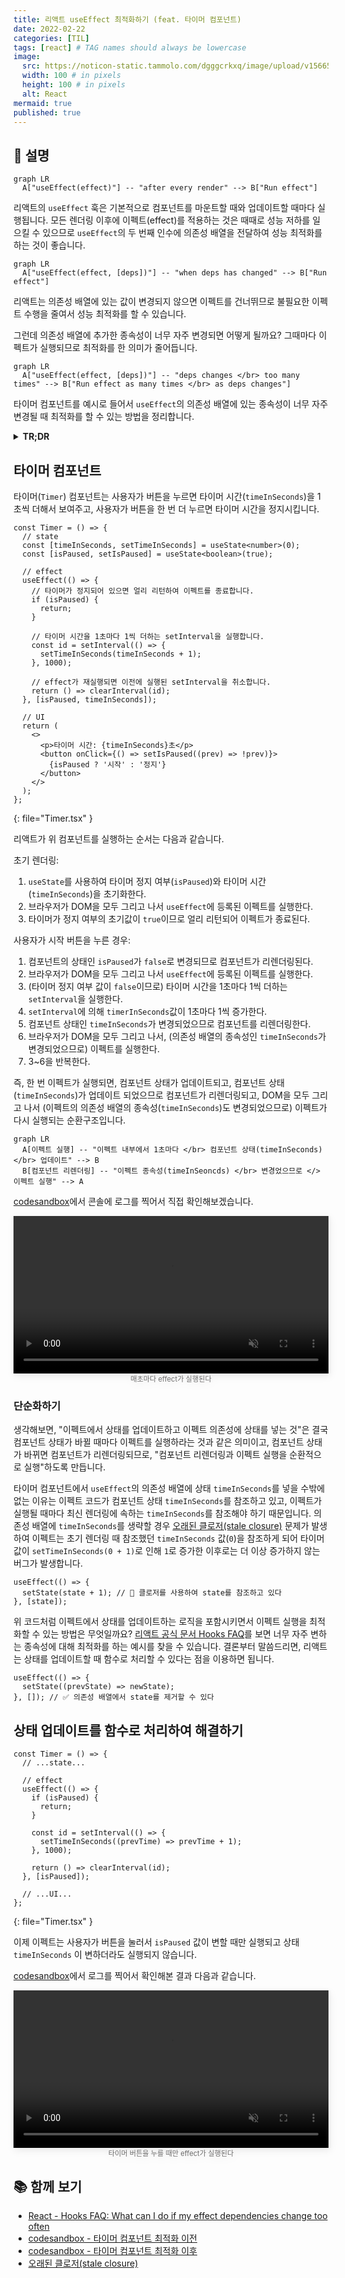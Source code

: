 ```yaml
---
title: 리액트 useEffect 최적화하기 (feat. 타이머 컴포넌트)
date: 2022-02-22
categories: [TIL]
tags: [react] # TAG names should always be lowercase
image:
  src: https://noticon-static.tammolo.com/dgggcrkxq/image/upload/v1566557331/noticon/d5hqar2idkoefh6fjtpu.png
  width: 100 # in pixels
  height: 100 # in pixels
  alt: React
mermaid: true
published: true
---
```


## 💁 설명

```mermaid
graph LR
  A["useEffect(effect)"] -- "after every render" --> B["Run effect"]
```

리액트의 `useEffect` 훅은 기본적으로 컴포넌트를 마운트할 때와 업데이트할 때마다 실행됩니다.
모든 렌더링 이후에 이펙트(effect)를 적용하는 것은 때때로 성능 저하를 일으킬 수 있으므로 `useEffect`의 두 번째 인수에 의존성 배열을 전달하여 성능 최적화를 하는 것이 좋습니다.

```mermaid
graph LR
  A["useEffect(effect, [deps])"] -- "when deps has changed" --> B["Run effect"]
```

리액트는 의존성 배열에 있는 값이 변경되지 않으면 이펙트를 건너뛰므로 불필요한 이펙트 수행을 줄여서 성능 최적화를 할 수 있습니다.

그런데 의존성 배열에 추가한 종속성이 너무 자주 변경되면 어떻게 될까요? 그때마다 이펙트가 실행되므로 최적화를 한 의미가 줄어듭니다.

```mermaid
graph LR
  A["useEffect(effect, [deps])"] -- "deps changes </br> too many times" --> B["Run effect as many times </br> as deps changes"]
```

타이머 컴포넌트를 예시로 들어서 `useEffect`의 의존성 배열에 있는 종속성이 너무 자주 변경될 때 최적화를 할 수 있는 방법을 정리합니다.

<details>
<summary><strong>TR;DR</strong></summary>

이펙트에서 상태를 업데이트할 때 클로저를 사용하여 상태를 참조하면 <a href="https://dmitripavlutin.com/react-hooks-stale-closures/">오래된 클로저(stale closure)</a>가 발생할 수 있어서 의존성 배열에 상태를 추가해야만 한다. 결과적으로 상태가 바뀔 때마다 계속 이펙트가 실행된다. 하지만 상태를 업데이트할 때 함수로 처리하면 의존성 배열에 상태를 추가하지 않아도 최신 렌더링에 속한 상태를 이용할 수 있다. 그리고 의존성 배열에 상태가 빠지므로 상태가 바뀌더라도 이펙트를 실행하지 않게 되어 최적화를 할 수 있다.

</details>

## 타이머 컴포넌트

타이머(`Timer`) 컴포넌트는 사용자가 버튼을 누르면 타이머 시간(`timeInSeconds`)을 1초씩 더해서 보여주고, 사용자가 버튼을 한 번 더 누르면 타이머 시간을 정지시킵니다.

<!-- prettier-ignore-start -->
```tsx
const Timer = () => {
  // state
  const [timeInSeconds, setTimeInSeconds] = useState<number>(0);
  const [isPaused, setIsPaused] = useState<boolean>(true);

  // effect
  useEffect(() => {
    // 타이머가 정지되어 있으면 얼리 리턴하여 이펙트를 종료합니다.
    if (isPaused) {
      return;
    }

    // 타이머 시간을 1초마다 1씩 더하는 setInterval을 실행합니다.
    const id = setInterval(() => {
      setTimeInSeconds(timeInSeconds + 1);
    }, 1000);

    // effect가 재실행되면 이전에 실행된 setInterval을 취소합니다.
    return () => clearInterval(id);
  }, [isPaused, timeInSeconds]);

  // UI
  return (
    <>
      <p>타이머 시간: {timeInSeconds}초</p>
      <button onClick={() => setIsPaused((prev) => !prev)}>
        {isPaused ? '시작' : '정지'}
      </button>
    </>
  );
};
```
{: file="Timer.tsx" }
<!-- prettier-ignore-end -->

리액트가 위 컴포넌트를 실행하는 순서는 다음과 같습니다.

초기 렌더링:

1. `useState`를 사용하여 타이머 정지 여부(`isPaused`)와 타이머 시간(`timeInSeconds`)을 초기화한다.
2. 브라우저가 DOM을 모두 그리고 나서 `useEffect`에 등록된 이펙트를 실행한다.
3. 타이머가 정지 여부의 초기값이 `true`이므로 얼리 리턴되어 이펙트가 종료된다.

사용자가 시작 버튼을 누른 경우:

1. 컴포넌트의 상태인 `isPaused`가 `false`로 변경되므로 컴포넌트가 리렌더링된다.
2. 브라우저가 DOM을 모두 그리고 나서 `useEffect`에 등록된 이펙트를 실행한다.
3. (타이머 정지 여부 값이 `false`이므로) 타이머 시간을 1초마다 1씩 더하는 `setInterval`을 실행한다.
4. `setInterval`에 의해 `timerInSeconds`값이 1초마다 1씩 증가한다.
5. 컴포넌트 상태인 `timeInSeconds`가 변경되었으므로 컴포넌트를 리렌더링한다.
6. 브라우저가 DOM을 모두 그리고 나서, (의존성 배열의 종속성인 `timeInSeconds`가 변경되었으므로) 이펙트를 실행한다.
7. 3~6을 반복한다.

즉, 한 번 이펙트가 실행되면, 컴포넌트 상태가 업데이트되고, 컴포넌트 상태(`timeInSeconds`)가 업데이트 되었으므로 컴포넌트가 리렌더링되고, DOM을 모두 그리고 나서 (이펙트의 의존성 배열의 종속성(`timeInSeconds`)도 변경되었으므로) 이펙트가 다시 실행되는 순환구조입니다.

```mermaid
graph LR
  A[이펙트 실행] -- "이펙트 내부에서 1초마다 </br> 컴포넌트 상태(timeInSeconds) </br> 업데이트" --> B
  B[컴포넌트 리렌더링] -- "이펙트 종속성(timeInSeoncds) </br> 변경었으므로 </> 이펙트 실행" --> A
```

[codesandbox](https://codesandbox.io/s/useeffec-timer-before-opt-ybw8yd?file=/src/App.js)에서 콘솔에 로그를 찍어서 직접 확인해보겠습니다.

<div style="display: flex; flex-direction: column; justify-content: center; align-items: center; filter: drop-shadow(2px 4px 6px rgba(0,0,0,0.08))">
  <video width="100%" controls autopaly muted loop>
    <source src="https://user-images.githubusercontent.com/8105528/155076716-8641604e-4a6e-4b97-b107-03ef9d2090e6.mov" />
  </video>
  <em style="display: block; text-align: center; font-style: normal; font-size: 80%; padding: 0; color: #6d6c6c; ">매초마다 effect가 실행된다</em>
</div>

### 단순화하기

생각해보면, "이펙트에서 상태를 업데이트하고 이펙트 의존성에 상태를 넣는 것"은 결국 컴포넌트 상태가 바뀔 때마다 이펙트를 실행하라는 것과 같은 의미이고, 컴포넌트 상태가 바뀌면 컴포넌트가 리렌더링되므로, "컴포넌트 리렌더링과 이펙트 실행을 순환적으로 실행"하도록 만듭니다.

타이머 컴포넌트에서 `useEffect`의 의존성 배열에 상태 `timeInSeconds`를 넣을 수밖에 없는 이유는 이펙트 코드가 컴포넌트 상태 `timeInSeconds`를 참조하고 있고, 이펙트가 실행될 때마다 최신 렌더링에 속하는 `timeInSeconds`를 참조해야 하기 때문입니다. 의존성 배열에 `timeInSeconds`를 생략할 경우 [오래된 클로저(stale closure)](https://dmitripavlutin.com/react-hooks-stale-closures/) 문제가 발생하여 이펙트는 초기 렌더링 때 참조했던 `timeInSeconds` 값(`0`)을 참조하게 되어 타이머 값이 `setTimeInSeconds(0 + 1)`로 인해 `1`로 증가한 이후로는 더 이상 증가하지 않는 버그가 발생합니다.

```tsx
useEffect(() => {
  setState(state + 1); // 👀 클로저를 사용하여 state를 참조하고 있다
}, [state]);
```

위 코드처럼 이펙트에서 상태를 업데이트하는 로직을 포함시키면서 이펙트 실행을 최적화할 수 있는 방법은 무엇일까요? [리액트 공식 문서 Hooks FAQ](https://ko.reactjs.org/docs/hooks-faq.html#what-can-i-do-if-my-effect-dependencies-change-too-often)를 보면 너무 자주 변하는 종속성에 대해 최적화를 하는 예시를 찾을 수 있습니다. 결론부터 말씀드리면, 리액트는 상태를 업데이트할 때 함수로 처리할 수 있다는 점을 이용하면 됩니다.

```tsx
useEffect(() => {
  setState((prevState) => newState);
}, []); // ✅ 의존성 배열에서 state를 제거할 수 있다
```

## 상태 업데이트를 함수로 처리하여 해결하기

<!-- prettier-ignore-start -->
```tsx
const Timer = () => {
  // ...state...

  // effect
  useEffect(() => {
    if (isPaused) {
      return;
    }

    const id = setInterval(() => {
      setTimeInSeconds((prevTime) => prevTime + 1);
    }, 1000);

    return () => clearInterval(id);
  }, [isPaused]);

  // ...UI...
};
```
{: file="Timer.tsx" }
<!-- prettier-ignore-end -->

이제 이펙트는 사용자가 버튼을 눌러서 `isPaused` 값이 변할 때만 실행되고 상태 `timeInSeconds` 이 변하더라도 실행되지 않습니다.

[codesandbox](https://codesandbox.io/s/useeffec-timer-after-opt-jc22yj?file=/src/App.js)에서 로그를 찍어서 확인해본 결과 다음과 같습니다.

<div style="display: flex; flex-direction: column; justify-content: center; align-items: center; filter: drop-shadow(2px 4px 6px rgba(0,0,0,0.08))">
<video width="100%" controls autopaly muted loop>
  <source src="https://user-images.githubusercontent.com/8105528/155088343-706e2371-cfb0-4f25-9667-56e97804ab25.mov" />
</video>
  <em style="display: block; text-align: center; font-style: normal; font-size: 80%; padding: 0; color: #6d6c6c; ">타이머 버튼을 누를 때만 effect가 실행된다</em>
</div>

## 📚 함께 보기

- [React - Hooks FAQ: What can I do if my effect dependencies change too often](https://ko.reactjs.org/docs/hooks-faq.html#what-can-i-do-if-my-effect-dependencies-change-too-often)
- [codesandbox - 타이머 컴포넌트 최적화 이전](https://codesandbox.io/s/useeffec-timer-before-opt-ybw8yd?file=/src/App.js)
- [codesandbox - 타이머 컴포넌트 최적화 이후](https://codesandbox.io/s/useeffec-timer-after-opt-jc22yj?file=/src/App.js)
- [오래된 클로저(stale closure)](https://dmitripavlutin.com/react-hooks-stale-closures/)
